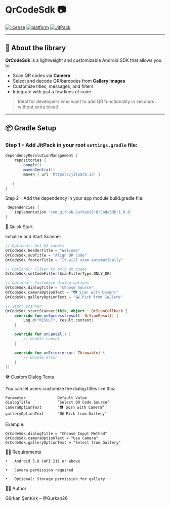 # QrCodeSdk 📷

[![license](https://img.shields.io/badge/license-MIT-green.svg)](https://github.com/Gurkan26/QrCodeSdk/blob/main/LICENSE)
[![platform](https://img.shields.io/badge/platform-android-green.svg)](https://developer.android.com)
[![JitPack](https://img.shields.io/jitpack/v/github/Gurkan26/QrCodeSdk?style=flat-square)](https://jitpack.io/#Gurkan26/QrCodeSdk)

---

## 📌 About the library

**QrCodeSdk** is a lightweight and customizable Android SDK that allows you to:

- Scan QR codes via **Camera**
- Select and decode QR/barcodes from **Gallery images**
- Customize titles, messages, and filters
- Integrate with just a few lines of code

> Ideal for developers who want to add QR functionality in seconds without extra bloat!


---

## 📦 Gradle Setup

### Step 1 – Add JitPack in your **root** `settings.gradle` file:

```groovy
dependencyResolutionManagement {
    repositories {
        google()
        mavenCentral()
        maven { url 'https://jitpack.io' }
 
   }
}
```
Step 2 – Add the dependency in your app module build.gradle file:

```groovy
 dependencies {
    implementation 'com.github.Gurkan26:QrCodeSdk:1.0.0'
}
```



🚀 Quick Start



Initialize and Start Scanner

```kotlin
// Optional: Set UI labels
QrCodeSdk.headerTitle = "Welcome"
QrCodeSdk.subTitle = "Align QR Code"
QrCodeSdk.footerTitle = "It will scan automatically"

// Optional: Filter to only QR codes
QrCodeSdk.setCodeFilter(ScanFilterType.ONLY_QR)

// Optional: Customize dialog options
QrCodeSdk.dialogTitle = "Choose Source"
QrCodeSdk.cameraOptionText = "📷 Scan with Camera"
QrCodeSdk.galleryOptionText = "🖼️ Pick from Gallery"

// Start scanner
QrCodeSdk.startScanner(this, object : QrScanCallback {
    override fun onSuccess(result: QrScanResult) {
        Log.d("RESULT", result.content)
    }

    override fun onCancel() {
        // Handle cancel
    }

    override fun onError(error: Throwable) {
        // Handle error
    }
})
```

🛠️ Custom Dialog Texts

You can let users customize the dialog titles like this:
```
Parameter              Default Value
dialogTitle            “Select QR Code Source”
cameraOptionText       “📷 Scan with Camera”
galleryOptionText      “🖼️ Pick from Gallery”
```
Example:

```
QrCodeSdk.dialogTitle = "Choose Input Method"
QrCodeSdk.cameraOptionText = "Use Camera"
QrCodeSdk.galleryOptionText = "Select from Gallery"
```

🧑‍💻 Requirements

	•	Android 5.0 (API 21) or above

	•	Camera permission required

	•	Optional: Storage permission for gallery




👨‍💻 Author

Gürkan Şentürk – @Gurkan26
